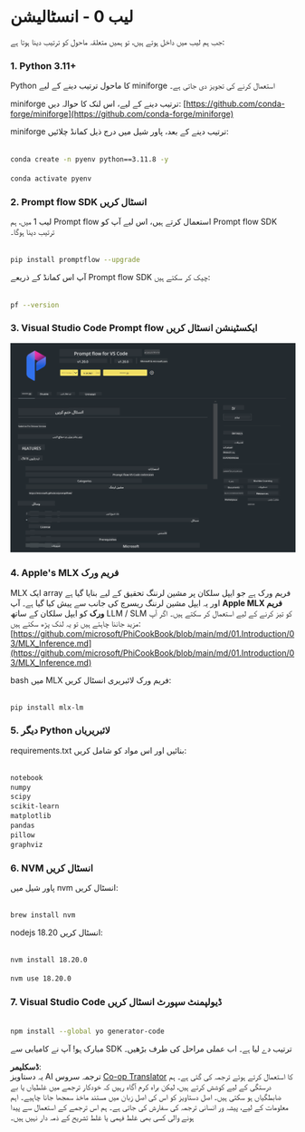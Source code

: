<!--
CO_OP_TRANSLATOR_METADATA:
{
  "original_hash": "1e5970596457ac53bcc49d97b88ff1bd",
  "translation_date": "2025-04-03T07:47:01+00:00",
  "source_file": "md\\02.Application\\02.Code\\Phi3\\VSCodeExt\\HOL\\Apple\\01.Installations.md",
  "language_code": "ur"
}
-->
# **لیب 0 - انسٹالیشن**

جب ہم لیب میں داخل ہوتے ہیں، تو ہمیں متعلقہ ماحول کو ترتیب دینا ہوتا ہے:

### **1. Python 3.11+**

Python کا ماحول ترتیب دینے کے لیے miniforge استعمال کرنے کی تجویز دی جاتی ہے۔

miniforge ترتیب دینے کے لیے، اس لنک کا حوالہ دیں: [https://github.com/conda-forge/miniforge](https://github.com/conda-forge/miniforge)

miniforge ترتیب دینے کے بعد، پاور شیل میں درج ذیل کمانڈ چلائیں:

```bash

conda create -n pyenv python==3.11.8 -y

conda activate pyenv

```

### **2. Prompt flow SDK انسٹال کریں**

لیب 1 میں، ہم Prompt flow استعمال کرتے ہیں، اس لیے آپ کو Prompt flow SDK ترتیب دینا ہوگا۔

```bash

pip install promptflow --upgrade

```

آپ اس کمانڈ کے ذریعے Prompt flow SDK چیک کر سکتے ہیں:

```bash

pf --version

```

### **3. Visual Studio Code Prompt flow ایکسٹینشن انسٹال کریں**

![pf](../../../../../../../../../translated_images/pf_ext.fa065f22e1ee3e67157662d8be5241f346ddd83744045e3406d92b570e8d8b36.ur.png)

### **4. Apple's MLX فریم ورک**

MLX ایک array فریم ورک ہے جو ایپل سلکان پر مشین لرننگ تحقیق کے لیے بنایا گیا ہے اور یہ ایپل مشین لرننگ ریسرچ کی جانب سے پیش کیا گیا ہے۔ آپ **Apple MLX فریم ورک** کو ایپل سلکان کے ساتھ LLM / SLM کو تیز کرنے کے لیے استعمال کر سکتے ہیں۔ اگر آپ مزید جاننا چاہتے ہیں تو یہ لنک پڑھ سکتے ہیں: [https://github.com/microsoft/PhiCookBook/blob/main/md/01.Introduction/03/MLX_Inference.md](https://github.com/microsoft/PhiCookBook/blob/main/md/01.Introduction/03/MLX_Inference.md)

bash میں MLX فریم ورک لائبریری انسٹال کریں:

```bash

pip install mlx-lm

```

### **5. دیگر Python لائبریریاں**

requirements.txt بنائیں اور اس مواد کو شامل کریں:

```txt

notebook
numpy 
scipy 
scikit-learn 
matplotlib 
pandas 
pillow 
graphviz

```

### **6. NVM انسٹال کریں**

پاور شیل میں nvm انسٹال کریں:

```bash

brew install nvm

```

nodejs 18.20 انسٹال کریں:

```bash

nvm install 18.20.0

nvm use 18.20.0

```

### **7. Visual Studio Code ڈیولپمنٹ سپورٹ انسٹال کریں**

```bash

npm install --global yo generator-code

```

مبارک ہو! آپ نے کامیابی سے SDK ترتیب دے لیا ہے۔ اب عملی مراحل کی طرف بڑھیں۔

**ڈسکلیمر**:  
یہ دستاویز AI ترجمہ سروس [Co-op Translator](https://github.com/Azure/co-op-translator) کا استعمال کرتے ہوئے ترجمہ کی گئی ہے۔ ہم درستگی کے لیے کوشش کرتے ہیں، لیکن براہ کرم آگاہ رہیں کہ خودکار ترجمے میں غلطیاں یا بے ضابطگیاں ہو سکتی ہیں۔ اصل دستاویز کو اس کی اصل زبان میں مستند ماخذ سمجھا جانا چاہیے۔ اہم معلومات کے لیے، پیشہ ور انسانی ترجمہ کی سفارش کی جاتی ہے۔ ہم اس ترجمے کے استعمال سے پیدا ہونے والی کسی بھی غلط فہمی یا غلط تشریح کے ذمہ دار نہیں ہیں۔